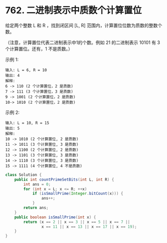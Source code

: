 # 762. 二进制表示中质数个计算置位

给定两个整数 L 和 R ，找到闭区间 [L, R] 范围内，计算置位位数为质数的整数个数。

（注意，计算置位代表二进制表示中1的个数。例如 21 的二进制表示 10101 有 3 个计算置位。还有，1 不是质数。）

示例 1:

```
输入: L = 6, R = 10
输出: 4
解释:
6 -> 110 (2 个计算置位，2 是质数)
7 -> 111 (3 个计算置位，3 是质数)
9 -> 1001 (2 个计算置位，2 是质数)
10-> 1010 (2 个计算置位，2 是质数)
```
示例 2:

```
输入: L = 10, R = 15
输出: 5
解释:
10 -> 1010 (2 个计算置位, 2 是质数)
11 -> 1011 (3 个计算置位, 3 是质数)
12 -> 1100 (2 个计算置位, 2 是质数)
13 -> 1101 (3 个计算置位, 3 是质数)
14 -> 1110 (3 个计算置位, 3 是质数)
15 -> 1111 (4 个计算置位, 4 不是质数)
```

```java
class Solution {
    public int countPrimeSetBits(int L, int R) {
        int ans = 0;
        for (int x = L; x <= R; ++x)
            if (isSmallPrime(Integer.bitCount(x))) {
                ans++;
            }
        return ans;
    }
    public boolean isSmallPrime(int x) {
        return (x == 2 || x == 3 || x == 5 || x == 7 ||
                x == 11 || x == 13 || x == 17 || x == 19);
    }
}
```